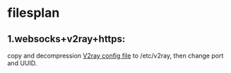 # filesplan
## 1.websocks+v2ray+https:
copy and decompression [V2ray config file](https://github.com/OHLIA/filesplan/blob/master/v2ray.config.json.tar.gz) to /etc/v2ray, then change port and UUID.
